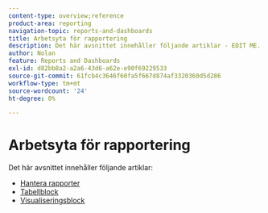 ```yaml
---
content-type: overview;reference
product-area: reporting
navigation-topic: reports-and-dashboards
title: Arbetsyta för rapportering
description: Det här avsnittet innehåller följande artiklar - EDIT ME.
author: Nolan
feature: Reports and Dashboards
exl-id: d82bb8a2-a2a6-43d6-a62e-e90f69229533
source-git-commit: 61fcb4c3646f60fa5f667d874af3320360d5d286
workflow-type: tm+mt
source-wordcount: '24'
ht-degree: 0%

---
```


# Arbetsyta för rapportering

Det här avsnittet innehåller följande artiklar:

* [Hantera rapporter](../../reports-and-dashboards/reporting-canvas/manage-reports/manage-reports.md)
* [Tabellblock](../../reports-and-dashboards/reporting-canvas/table-blocks/table-blocks.md)
* [Visualiseringsblock](../../reports-and-dashboards/reporting-canvas/visualization-blocks/visualization-blocks.md)
